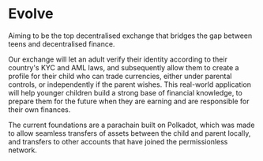 # Evolve

Aiming to be the top decentralised exchange that bridges the gap between teens and decentralised finance.

Our exchange will let an adult verify their identity according to their country's KYC and AML laws, and subsequently allow them to create a profile for their child who can trade currencies, either under parental controls, or independently if the parent wishes. This real-world application will help younger children build a strong base of financial knowledge, to prepare them for the future when they are earning and are responsible for their own finances.

The current foundations are a parachain built on Polkadot, which was made to allow seamless transfers of assets between the child and parent locally, and transfers to other accounts that have joined the permissionless network.
